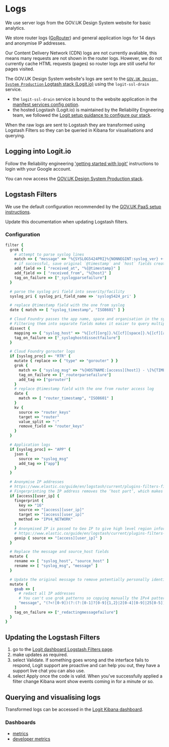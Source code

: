 # Logs

We use server logs from the GOV.UK Design System website for basic analytics.

We store router logs ([GoRouter](https://docs.cloudfoundry.org/concepts/architecture/router.html)) and general application logs for 14 days and anonymise IP addresses.

Our Content Delivery Network (CDN) logs are not currently avaliable, this means many requests are not shown in the router logs.
However, we do not currently cache HTML requests (pages) so router logs are still useful for pages visited.

The GOV.UK Design System website's logs are sent to
the [`GOV.UK Design System Production` Logtash stack (Logit.io)](https://logit.io/a/1c6b2316-16e2-4ca5-a3df-ff18631b0e74) using the `logit-ssl-drain` service.

- the `logit-ssl-drain` service is bound to the website application in the [manifest services config option](../../manifest.yml).
- the hosted Logstash (Logit.io) is maintained by the Reliability Engneering team, we followed the [Logit setup guidance to configure our stack](https://reliability-engineering.cloudapps.digital/logging.html#get-started-with-logit).

When the raw logs are sent to Logstash they are transformed using Logstash Filters so they can be queried in Kibana for visualisations and querying.

## Logging into Logit.io

Follow the Reliability engineering ['getting started with logit'](https://reliability-engineering.cloudapps.digital/logging.html#get-started-with-logit) instructions to login with your Google account.

You can now access the [GOV.UK Design System Production stack](https://logit.io/a/1c6b2316-16e2-4ca5-a3df-ff18631b0e74).

## Logstash Filters

We use the default configuration recommended by the [GOV.UK PaaS setup instructions](https://docs.cloud.service.gov.uk/monitoring_apps.html#configure-logstash-filters).

Update this documentation when updating Logstash filters.

### Configuration

```ruby
filter {
  grok {
    # attempt to parse syslog lines
    match => { "message" => "%{SYSLOG5424PRI}%{NONNEGINT:syslog_ver} +(?:%{TIMESTAMP_ISO8601:syslog_timestamp}|-) +(?:%{HOSTNAME:syslog_host}|-) +(?:%{NOTSPACE:syslog_app}|-) +(?:%{NOTSPACE:syslog_proc}|-) +(?:%{WORD:syslog_msgid}|-) +(?:%{SYSLOG5424SD:syslog_sd}|-|) +%{GREEDYDATA:syslog_msg}" }
    # if successful, save original `@timestamp` and `host` fields created by logstash
    add_field => [ "received_at", "%{@timestamp}" ]
    add_field => [ "received_from", "%{host}" ]
    tag_on_failure => ["_syslogparsefailure"]
  }

  # parse the syslog pri field into severity/facility
  syslog_pri { syslog_pri_field_name => 'syslog5424_pri' }

  # replace @timestamp field with the one from syslog
  date { match => [ "syslog_timestamp", "ISO8601" ] }

  # Cloud Foundry passes the app name, space and organisation in the syslog_host
  # Filtering them into separate fields makes it easier to query multiple apps in a single Kibana instance
  dissect {
    mapping => { "syslog_host" => "%{[cf][org]}.%{[cf][space]}.%{[cf][app]}" }
    tag_on_failure => ["_sysloghostdissectfailure"]
  }

  # Cloud Foundry gorouter logs
  if [syslog_proc] =~ "RTR" {
    mutate { replace => { "type" => "gorouter" } }
    grok {
      match => { "syslog_msg" => "%{HOSTNAME:[access][host]} - \[%{TIMESTAMP_ISO8601:router_timestamp}\] \"%{WORD:[access][method]} %{NOTSPACE:[access][url]} HTTP/%{NUMBER:[access][http_version]}\" %{NONNEGINT:[access][response_code]:int} %{NONNEGINT:[access][body_received][bytes]:int} %{NONNEGINT:[access][body_sent][bytes]:int} %{QUOTEDSTRING:[access][referrer]} %{QUOTEDSTRING:[access][agent]} \"%{HOSTPORT:[access][remote_ip_and_port]}\" \"%{HOSTPORT:[access][upstream_ip_and_port]}\" x_forwarded_for:\"%{IP:[access][user_ip]}, %{IP}, %{IP}\" %{GREEDYDATA:router_keys}" }
      tag_on_failure => ["_routerparsefailure"]
      add_tag => ["gorouter"]
    }
    # replace @timestamp field with the one from router access log
    date {
      match => [ "router_timestamp", "ISO8601" ]
    }
    kv {
      source => "router_keys"
      target => "router"
      value_split => ":"
      remove_field => "router_keys"
    }
  }

  # Application logs
  if [syslog_proc] =~ "APP" {
    json {
      source => "syslog_msg"
      add_tag => ["app"]
    }
  }

  # Anonymise IP addresses
  # https://www.elastic.co/guide/en/logstash/current/plugins-filters-fingerprint.html
  # Fingerprinting the IP address removes the ‘host part’, which makes the IPs less likely to identify someone. (key: 16)
  if [access][user_ip] {
    fingerprint {
      key => "16"
      source => "[access][user_ip]"
      target => "[access][user_ip]"
      method => "IPV4_NETWORK"
    }
    # Anonymised IP is passed to Geo IP to give high level region information, for example to find people from the UK
    # https://www.elastic.co/guide/en/logstash/current/plugins-filters-geoip.html
    geoip { source => "[access][user_ip]" }
  }

  # Replace the message and source_host fields
  mutate {
    rename => [ "syslog_host", "source_host" ]
    rename => [ "syslog_msg", "message" ]
  }

  # Update the original message to remove potentially personally identifable information
  mutate {
    gsub => [
      # redact all IP addresses
      # You can't use grok patterns so copying manually the IPv4 pattern from https://github.com/logstash-plugins/logstash-patterns-core/blob/master/patterns/grok-patterns
      "message", "(?<![0-9])(?:(?:[0-1]?[0-9]{1,2}|2[0-4][0-9]|25[0-5])[.](?:[0-1]?[0-9]{1,2}|2[0-4][0-9]|25[0-5])[.](?:[0-1]?[0-9]{1,2}|2[0-4][0-9]|25[0-5])[.](?:[0-1]?[0-9]{1,2}|2[0-4][0-9]|25[0-5]))(?![0-9])", "[redacted-ip]"
    ]
    tag_on_failure => ["_redactingmessagefailure"]
  }
}
```

## Updating the Logstash Filters

1. go to the [Logit dashboard Logstash Filters page](https://logit.io/a/1c6b2316-16e2-4ca5-a3df-ff18631b0e74/s/c5df6a7b-07bb-483a-a69b-49c9629309b6/filters).
2. make updates as required.
3. select Validate.
If something goes wrong and the interface fails to respond, Logit support are proactive and can help you out, they have a support live chat you can also use.
4. select Apply once the code is valid.
When you've successfully applied a filter change Kibana wont show events coming in for a minute or so.

## Querying and visualising logs

Transformed logs can be accessed in the [Logit Kibana dashboard](https://kibana.logit.io/app/kibana#/discover?_g=()).

### Dashboards

- [metrics](https://kibana.logit.io/app/kibana#/dashboard/f9b0d520-2346-11ea-9ca6-d1e81c1bed53)
- [developer metrics](https://kibana.logit.io/app/kibana#/dashboard/03bc8c80-2347-11ea-9ca6-d1e81c1bed53)

